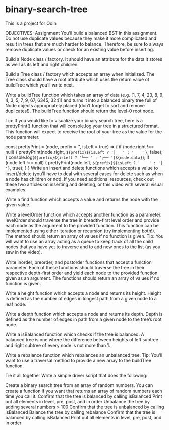 # binary-search-tree

This is a project for Odin

OBJECTIVES: 
Assignment
You’ll build a balanced BST in this assignment. Do not use duplicate values because they make it more complicated and result in trees that are much harder to balance. Therefore, be sure to always remove duplicate values or check for an existing value before inserting.

Build a Node class / factory. It should have an attribute for the data it stores as well as its left and right children.

Build a Tree class / factory which accepts an array when initialized. The Tree class should have a root attribute which uses the return value of buildTree which you’ll write next.

Write a buildTree function which takes an array of data (e.g. [1, 7, 4, 23, 8, 9, 4, 3, 5, 7, 9, 67, 6345, 324]) and turns it into a balanced binary tree full of Node objects appropriately placed (don’t forget to sort and remove duplicates!). The buildTree function should return the level-0 root node.

Tip: If you would like to visualize your binary search tree, here is a prettyPrint() function that will console.log your tree in a structured format. This function will expect to receive the root of your tree as the value for the node parameter.

const prettyPrint = (node, prefix = '', isLeft = true) => {
  if (node.right !== null) {
    prettyPrint(node.right, `${prefix}${isLeft ? '│   ' : '    '}`, false);
  }
  console.log(`${prefix}${isLeft ? '└── ' : '┌── '}${node.data}`);
  if (node.left !== null) {
    prettyPrint(node.left, `${prefix}${isLeft ? '    ' : '│   '}`, true);
  }
}
Write an insert and delete functions which accepts a value to insert/delete (you’ll have to deal with several cases for delete such as when a node has children or not). If you need additional resources, check out these two articles on inserting and deleting, or this video with several visual examples.

Write a find function which accepts a value and returns the node with the given value.

Write a levelOrder function which accepts another function as a parameter. levelOrder should traverse the tree in breadth-first level order and provide each node as the argument to the provided function. This function can be implemented using either iteration or recursion (try implementing both!). The method should return an array of values if no function is given. Tip: You will want to use an array acting as a queue to keep track of all the child nodes that you have yet to traverse and to add new ones to the list (as you saw in the video).

Write inorder, preorder, and postorder functions that accept a function parameter. Each of these functions should traverse the tree in their respective depth-first order and yield each node to the provided function given as an argument. The functions should return an array of values if no function is given.

Write a height function which accepts a node and returns its height. Height is defined as the number of edges in longest path from a given node to a leaf node.

Write a depth function which accepts a node and returns its depth. Depth is defined as the number of edges in path from a given node to the tree’s root node.

Write a isBalanced function which checks if the tree is balanced. A balanced tree is one where the difference between heights of left subtree and right subtree of every node is not more than 1.

Write a rebalance function which rebalances an unbalanced tree. Tip: You’ll want to use a traversal method to provide a new array to the buildTree function.

Tie it all together
Write a simple driver script that does the following:

Create a binary search tree from an array of random numbers. You can create a function if you want that returns an array of random numbers each time you call it.
Confirm that the tree is balanced by calling isBalanced
Print out all elements in level, pre, post, and in order
Unbalance the tree by adding several numbers > 100
Confirm that the tree is unbalanced by calling isBalanced
Balance the tree by calling rebalance
Confirm that the tree is balanced by calling isBalanced
Print out all elements in level, pre, post, and in order